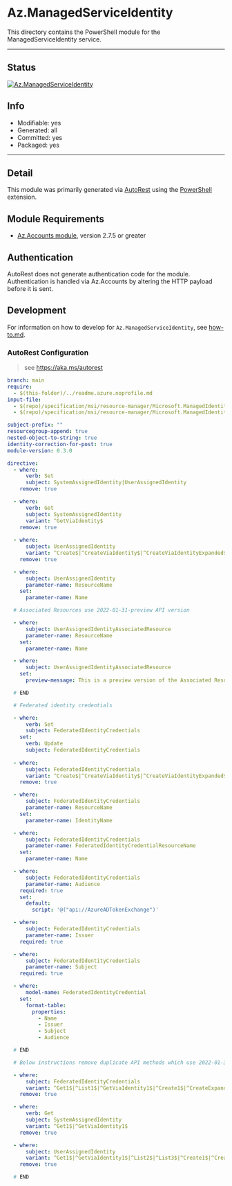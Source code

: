 <!-- region Generated -->
# Az.ManagedServiceIdentity
This directory contains the PowerShell module for the ManagedServiceIdentity service.

---
## Status
[![Az.ManagedServiceIdentity](https://img.shields.io/powershellgallery/v/Az.ManagedServiceIdentity.svg?style=flat-square&label=Az.ManagedServiceIdentity "Az.ManagedServiceIdentity")](https://www.powershellgallery.com/packages/Az.ManagedServiceIdentity/)

## Info
- Modifiable: yes
- Generated: all
- Committed: yes
- Packaged: yes

---
## Detail
This module was primarily generated via [AutoRest](https://github.com/Azure/autorest) using the [PowerShell](https://github.com/Azure/autorest.powershell) extension.

## Module Requirements
- [Az.Accounts module](https://www.powershellgallery.com/packages/Az.Accounts/), version 2.7.5 or greater

## Authentication
AutoRest does not generate authentication code for the module. Authentication is handled via Az.Accounts by altering the HTTP payload before it is sent.

## Development
For information on how to develop for `Az.ManagedServiceIdentity`, see [how-to.md](how-to.md).
<!-- endregion -->

### AutoRest Configuration
> see https://aka.ms/autorest

``` yaml
branch: main
require:
  - $(this-folder)/../readme.azure.noprofile.md
input-file:
  - $(repo)/specification/msi/resource-manager/Microsoft.ManagedIdentity/stable/2023-01-31/ManagedIdentity.json
  - $(repo)/specification/msi/resource-manager/Microsoft.ManagedIdentity/preview/2022-01-31-preview/ManagedIdentity.json

subject-prefix: ""
resourcegroup-append: true
nested-object-to-string: true
identity-correction-for-post: true
module-version: 0.3.0

directive:
  - where:
      verb: Set
      subject: SystemAssignedIdentity|UserAssignedIdentity
    remove: true

  - where:
      verb: Get
      subject: SystemAssignedIdentity
      variant: ^GetViaIdentity$
    remove: true
    
  - where:
      subject: UserAssignedIdentity
      variant: ^Create$|^CreateViaIdentity$|^CreateViaIdentityExpanded$|^Update$|^UpdateViaIdentity$
    remove: true

  - where:
      subject: UserAssignedIdentity
      parameter-name: ResourceName
    set:
      parameter-name: Name

  # Associated Resources use 2022-01-31-preview API version

  - where:
      subject: UserAssignedIdentityAssociatedResource
      parameter-name: ResourceName
    set:
      parameter-name: Name

  - where:
      subject: UserAssignedIdentityAssociatedResource
    set:
      preview-message: This is a preview version of the Associated Resources feature.

  # END     

  # Federated identity credentials

  - where:
      verb: Set
      subject: FederatedIdentityCredentials
    set:
      verb: Update
      subject: FederatedIdentityCredentials
    
  - where:
      subject: FederatedIdentityCredentials
      variant: ^Create$|^CreateViaIdentity$|^CreateViaIdentityExpanded$|^Update$|^UpdateViaIdentity$
    remove: true

  - where:
      subject: FederatedIdentityCredentials
      parameter-name: ResourceName
    set:
      parameter-name: IdentityName

  - where:
      subject: FederatedIdentityCredentials
      parameter-name: FederatedIdentityCredentialResourceName
    set:
      parameter-name: Name

  - where:
      subject: FederatedIdentityCredentials
      parameter-name: Audience
    required: true
    set:
      default:
        script: '@("api://AzureADTokenExchange")'

  - where:
      subject: FederatedIdentityCredentials
      parameter-name: Issuer
    required: true

  - where:
      subject: FederatedIdentityCredentials
      parameter-name: Subject
    required: true

  - where:
      model-name: FederatedIdentityCredential
    set:
      format-table:
        properties:
          - Name
          - Issuer
          - Subject
          - Audience

  # END          

  # Below instructions remove duplicate API methods which use 2022-01-31-preview. MUST be removed when 2022-01-31-preview is removed.

  - where:
      subject: FederatedIdentityCredentials
      variant: ^Get1$|^List1$|^GetViaIdentity1$|^Create1$|^CreateExpanded1$|^CreateViaIdentity1$|^CreateViaIdentityExpanded1$|^Delete1$|^DeleteViaIdentity1$|^Update1$|^UpdateExpanded1$|^UpdateViaIdentity1$|^UpdateViaIdentityExpanded1$
    remove: true

  - where:
      verb: Get
      subject: SystemAssignedIdentity
      variant: ^Get1$|^GetViaIdentity1$
    remove: true

  - where:
      subject: UserAssignedIdentity
      variant: ^Get1$|^GetViaIdentity1$|^List2$|^List3$|^Create1$|^CreateExpanded1$|^CreateViaIdentity1$|^CreateViaIdentityExpanded1$|^Delete1$|^DeleteViaIdentity1$|^Update1$|^UpdateExpanded1$|^UpdateViaIdentity1$|^UpdateViaIdentityExpanded1$
    remove: true

  # END 

```
